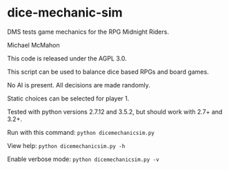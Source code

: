 # dice-mechanic-sim
DMS tests game mechanics for the RPG Midnight Riders.

Michael McMahon

This code is released under the AGPL 3.0.

This script can be used to balance dice based RPGs and board games.

No AI is present.  All decisions are made randomly.

Static choices can be selected for player 1.

Tested with python versions 2.7.12 and 3.5.2, but should work with 2.7+ and 3.2+.

Run with this command:
```python dicemechanicsim.py```

View help:
```python dicemechanicsim.py -h```

Enable verbose mode:
```python dicemechanicsim.py -v```
